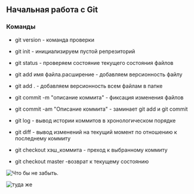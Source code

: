 ## Начальная работа с Git

### Команды

* git version - команда проверки

* git init - инициализируем пустой репрезиторий 

* git status - проверяем состояние текущего состояния файлов

* git add имя файла.расширение - добавляем версионность файлу

* git add . - добавляем версионность всем файлам в папке

* git commit -m "описание коммита" - фиксация изменения файлов

* git commit -am "Описание коммита" - заминает git add и git commit

* git log - вывод истории коммитов в хронологическом порядке

* git diff - вывод изменений на текущий момент по отношению к последнему коммиту

* git checkout хэш_коммита - преход к выбранному коммиту

* git checkout master -возврат к текущему состоянию

![Что бы не забыть.](1.png)

![туда же](3.png)